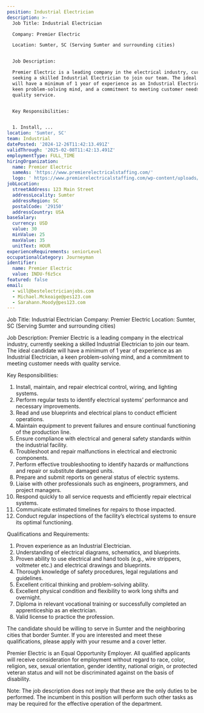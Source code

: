 ```yaml
---
position: Industrial Electrician
description: >-
  Job Title: Industrial Electrician

  Company: Premier Electric 

  Location: Sumter, SC (Serving Sumter and surrounding cities)


  Job Description:

  Premier Electric is a leading company in the electrical industry, currently
  seeking a skilled Industrial Electrician to join our team. The ideal candidate
  will have a minimum of 1 year of experience as an Industrial Electrician, a
  keen problem-solving mind, and a commitment to meeting customer needs with
  quality service.


  Key Responsibilities: 


  1. Install, ...
location: 'Sumter, SC'
team: Industrial
datePosted: '2024-12-26T11:42:13.491Z'
validThrough: '2025-02-08T11:42:13.491Z'
employmentType: FULL_TIME
hiringOrganization:
  name: Premier Electric
  sameAs: 'https://www.premierelectricalstaffing.com/'
  logo: ' https://www.premierelectricalstaffing.com/wp-content/uploads/2020/05/Premier-Electrical-Staffing-logo.png'
jobLocation:
  streetAddress: 123 Main Street
  addressLocality: Sumter
  addressRegion: SC
  postalCode: '29150'
  addressCountry: USA
baseSalary:
  currency: USD
  value: 30
  minValue: 25
  maxValue: 35
  unitText: HOUR
experienceRequirements: seniorLevel
occupationalCategory: Journeyman
identifier:
  name: Premier Electric
  value: INDU-f6z5cx
featured: false
email:
  - will@bestelectricianjobs.com
  - Michael.Mckeaige@pes123.com
  - Sarahann.Moody@pes123.com
---
```




Job Title: Industrial Electrician
Company: Premier Electric 
Location: Sumter, SC (Serving Sumter and surrounding cities)

Job Description:
Premier Electric is a leading company in the electrical industry, currently seeking a skilled Industrial Electrician to join our team. The ideal candidate will have a minimum of 1 year of experience as an Industrial Electrician, a keen problem-solving mind, and a commitment to meeting customer needs with quality service.

Key Responsibilities: 

1. Install, maintain, and repair electrical control, wiring, and lighting systems.
2. Perform regular tests to identify electrical systems’ performance and necessary improvements.
3. Read and use blueprints and electrical plans to conduct efficient operations.
4. Maintain equipment to prevent failures and ensure continual functioning of the production line.
5. Ensure compliance with electrical and general safety standards within the industrial facility.
6. Troubleshoot and repair malfunctions in electrical and electronic components.
7. Perform effective troubleshooting to identify hazards or malfunctions and repair or substitute damaged units.
8. Prepare and submit reports on general status of electric systems.
9. Liaise with other professionals such as engineers, programmers, and project managers.
10. Respond quickly to all service requests and efficiently repair electrical systems.
11. Communicate estimated timelines for repairs to those impacted.
12. Conduct regular inspections of the facility’s electrical systems to ensure its optimal functioning.

Qualifications and Requirements:

1. Proven experience as an Industrial Electrician.
2. Understanding of electrical diagrams, schematics, and blueprints.
3. Proven ability to use electrical and hand tools (e.g., wire strippers, voltmeter etc.) and electrical drawings and blueprints.
4. Thorough knowledge of safety procedures, legal regulations and guidelines.
5. Excellent critical thinking and problem-solving ability.
6. Excellent physical condition and flexibility to work long shifts and overnight.
7. Diploma in relevant vocational training or successfully completed an apprenticeship as an electrician.
8. Valid license to practice the profession.

The candidate should be willing to serve in Sumter and the neighboring cities that border Sumter. If you are interested and meet these qualifications, please apply with your resume and a cover letter.

Premier Electric is an Equal Opportunity Employer. All qualified applicants will receive consideration for employment without regard to race, color, religion, sex, sexual orientation, gender identity, national origin, or protected veteran status and will not be discriminated against on the basis of disability. 

Note: The job description does not imply that these are the only duties to be performed. The incumbent in this position will perform such other tasks as may be required for the effective operation of the department.
